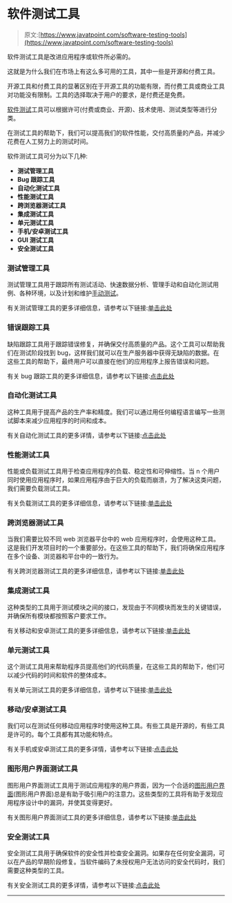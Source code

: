 # 软件测试工具

> 原文:[https://www.javatpoint.com/software-testing-tools](https://www.javatpoint.com/software-testing-tools)

软件测试工具是改进应用程序或软件所必需的。

这就是为什么我们在市场上有这么多可用的工具，其中一些是开源和付费工具。

开源工具和付费工具的显著区别在于开源工具的功能有限，而付费工具或商业工具对功能没有限制。工具的选择取决于用户的要求，是付费还是免费。

[软件测试](https://www.javatpoint.com/software-testing-tutorial)工具可以根据许可(付费或商业、开源)、技术使用、测试类型等进行分类。

在测试工具的帮助下，我们可以提高我们的软件性能，交付高质量的产品，并减少花费在人工努力上的测试时间。

软件测试工具可分为以下几种:

*   **测试管理工具**
*   **Bug 跟踪工具**
*   **自动化测试工具**
*   **性能测试工具**
*   **跨浏览器测试工具**
*   **集成测试工具**
*   **单元测试工具**
*   **手机/安卓测试工具**
*   **GUI 测试工具**
*   **安全测试工具**

### 测试管理工具

测试管理工具用于跟踪所有测试活动、快速数据分析、管理手动和自动化测试用例、各种环境，以及计划和维护[手动测试](https://www.javatpoint.com/manual-testing)。

有关测试管理工具的更多详细信息，请参考以下链接:[单击此处](test-management-tool)

### 错误跟踪工具

缺陷跟踪工具用于跟踪错误修复，并确保交付高质量的产品。这个工具可以帮助我们在测试阶段找到 bug，这样我们就可以在生产服务器中获得无缺陷的数据。在这些工具的帮助下，最终用户可以直接在他们的应用程序上报告错误和问题。

有关 bug 跟踪工具的更多详细信息，请参考以下链接:[点击此处](defect-or-bug-tracking-tool)

### 自动化测试工具

这种工具用于提高产品的生产率和精度。我们可以通过用任何编程语言编写一些测试脚本来减少应用程序的时间和成本。

有关自动化测试工具的更多详情，请参考以下链接:[点击此处](automation-testing-tool)

### 性能测试工具

性能或负载测试工具用于检查应用程序的负载、稳定性和可伸缩性。当 n 个用户同时使用应用程序时，如果应用程序由于巨大的负载而崩溃，为了解决这类问题，我们需要负载测试工具。

有关负载测试工具的更多详细信息，请参考以下链接:[单击此处](performance-testing-tools)

### 跨浏览器测试工具

当我们需要比较不同 web 浏览器平台中的 web 应用程序时，会使用这种工具。这是我们开发项目时的一个重要部分。在这些工具的帮助下，我们将确保应用程序在多个设备、浏览器和平台中的一致行为。

有关跨浏览器测试工具的更多详细信息，请参考以下链接:[单击此处](cross-browser-testing-tools)

### 集成测试工具

这种类型的工具用于测试模块之间的接口，发现由于不同模块而发生的关键错误，并确保所有模块都按照客户要求工作。

有关移动和安卓测试工具的更多详细信息，请参考以下链接:[单击此处](integration-testing-tools)

### 单元测试工具

这个测试工具用来帮助程序员提高他们的代码质量，在这些工具的帮助下，他们可以减少代码的时间和软件的整体成本。

有关单元测试工具的更多详细信息，请参考以下链接:[单击此处](unit-testing-tools)

### 移动/安卓测试工具

我们可以在测试任何移动应用程序时使用这种工具。有些工具是开源的，有些工具是许可的。每个工具都有其功能和特点。

有关手机或安卓测试工具的更多详情，请参考以下链接:[点击此处](mobile-testing-tools)

### 图形用户界面测试工具

图形用户界面测试工具用于测试应用程序的用户界面，因为一个合适的[图形用户界面](https://www.javatpoint.com/gui-full-form)(图形用户界面)总是有助于吸引用户的注意力。这些类型的工具将有助于发现应用程序设计中的漏洞，并使其变得更好。

有关图形用户界面测试工具的更多详细信息，请参考以下链接:[单击此处](gui-testing-tools)

### 安全测试工具

安全测试工具用于确保软件的安全性并检查安全漏洞。如果存在任何安全漏洞，可以在产品的早期阶段修复。当软件编码了未授权用户无法访问的安全代码时，我们需要这种类型的工具。

有关安全测试工具的更多详情，请参考以下链接:[点击此处](security-testing-tools)

* * *